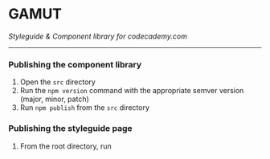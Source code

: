 # GAMUT

*Styleguide & Component library for codecademy.com*

---

### Publishing the component library

1. Open the `src` directory
1. Run the `npm version` command with the appropriate semver version (major, minor, patch)
1. Run `npm publish` from the `src` directory

### Publishing the styleguide page

1. From the root directory, run
